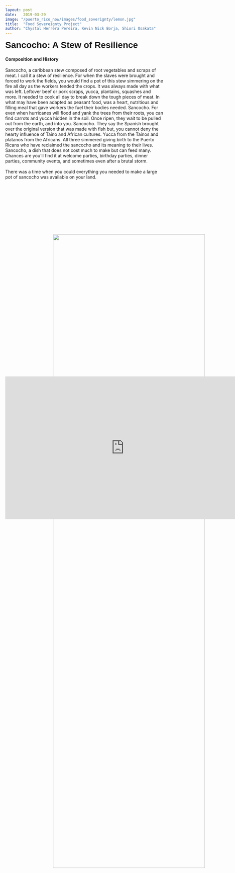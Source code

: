 ```yaml
---
layout: post
date:   2019-03-29
image: "/puerto_rico_now/images/food_soverignty/lemon.jpg"
title:  "Food Sovereignty Project"
author: "Chystal Herrera Pereira, Kevin Nick Borja, Shiori Osakata"
---
```

<span style="font-family:Helvetica; font-size:2em;">**Sancocho: A Stew of Resilience**</span>

<h4><b>Composition and History</b></h4>
<p>
	Sancocho, a caribbean stew composed of root vegetables and scraps of meat. I call it a stew of resilience. For when the slaves were brought and forced to work the fields, you would find a pot of this stew simmering on the fire all day as the workers tended the crops. It was always made with what was left. Leftover beef or pork scraps, yucca, plantains, squashes and more. It needed to cook all day to break down the tough pieces of meat. In what may have been adapted as peasant food, was a heart, nutritious and filling meal that gave workers the fuel their bodies needed. Sancocho. For even when hurricanes will flood and yank the trees from their roots, you can find carrots and yucca hidden in the soil. Once ripen, they wait to be pulled out from the earth, and into you. Sancocho. They say the Spanish brought over the original version that was made with fish but, you cannot deny the hearty influence of Taíno and African cultures. Yucca from the Taínos and platanos from the Africans. All three simmered giving birth to the Puerto Ricans who have reclaimed the sancocho and its meaning to their lives. Sancocho, a dish that does not cost much to make but can feed many. Chances are you’ll find it at welcome parties, birthday parties, dinner parties, community events, and sometimes even after a brutal storm. <br><br>There was a time when you could everything you needed to make a large pot of sancocho was available on your land.</p>





<img src="/puerto_rico_now/images/food_soverignty/Imports-GIF.gif" style="position:absolute;top:800;left:380;width:71%;height:71%;" frameborder="0">

<br />
<br />
<br />
<br />
<br />
<br />
<br />
<br />
<br />
<br />
<br />
<br />
<br />
<br />
<br />
<br />
<br />
<br />
<br />
<br />
<br />
<br />
<br />
<br />
<br />
<br />
<br />
<br />
<br />
<br />
<br />
<br />
<br />
<br />
<br />
<br />


<div style="padding:60% 0 0 0;position:relative;"><iframe src="https://shioriosa.github.io/farmmap/" style="position:absolute;top:0;left:0;width:150%;height:150%;" frameborder="0"></iframe></div>
*Farm Profile Map*

